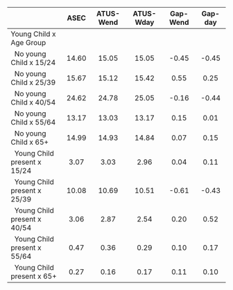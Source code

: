 
|                      |         ASEC |    ATUS-Wend |    ATUS-Wday |     Gap-Wend |      Gap-day |
| -------------------- | :----------: | :----------: | :----------: | :----------: | :----------: |
| Young Child x Age Group |              |              |              |              |              |
| &nbsp;&nbsp;No young Child x 15/24 |        14.60 |        15.05 |        15.05 |        -0.45 |        -0.45 |
| &nbsp;&nbsp;No young Child x 25/39 |        15.67 |        15.12 |        15.42 |         0.55 |         0.25 |
| &nbsp;&nbsp;No young Child x 40/54 |        24.62 |        24.78 |        25.05 |        -0.16 |        -0.44 |
| &nbsp;&nbsp;No young Child x 55/64 |        13.17 |        13.03 |        13.17 |         0.15 |         0.01 |
| &nbsp;&nbsp;No young Child x 65+ |        14.99 |        14.93 |        14.84 |         0.07 |         0.15 |
| &nbsp;&nbsp;Young Child present x 15/24 |         3.07 |         3.03 |         2.96 |         0.04 |         0.11 |
| &nbsp;&nbsp;Young Child present x 25/39 |        10.08 |        10.69 |        10.51 |        -0.61 |        -0.43 |
| &nbsp;&nbsp;Young Child present x 40/54 |         3.06 |         2.87 |         2.54 |         0.20 |         0.52 |
| &nbsp;&nbsp;Young Child present x 55/64 |         0.47 |         0.36 |         0.29 |         0.10 |         0.17 |
| &nbsp;&nbsp;Young Child present x 65+ |         0.27 |         0.16 |         0.17 |         0.11 |         0.10 |

